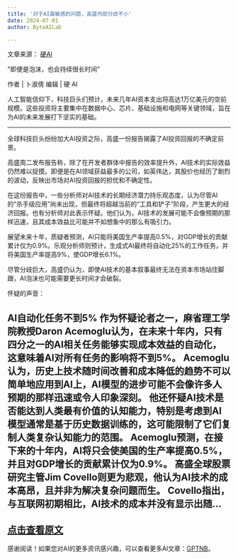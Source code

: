 ```yaml
---
title: '对于AI最敏感的问题，高盛内部分歧不小'
date: 2024-07-01
author: ByteAILab

---
```


文章来源： [硬AI](https://mp.weixin.qq.com/s/ICWNkE0ifVEnsKz3x1fFNQ)

"即便是泡沫，也会持续很长时间"

作者 | 卜淑倩
编辑 | 硬 AI

人工智能信仰下，科技巨头们预计，未来几年AI资本支出将高达1万亿美元的空前规模。这些投资将主要集中在数据中心、芯片、基础设施和电网等关键领域，旨在为AI的未来发展打下坚实的基础。

---


全球科技巨头纷纷加大AI投资之际，高盛一份报告揭露了AI投资回报的不确定前景。

高盛周二发布报告称，除了在开发者群体中报告的效率提升外，AI技术的实际效益仍然难以捉摸。即便是在AI领域获益最多的公司，如英伟达，其股价也经历了剧烈的波动，反映出市场对AI投资回报的担忧和不确定性。

在这份报告中，一些分析师对AI技术的长期经济潜力持乐观态度，认为尽管AI的“杀手级应用”尚未出现，但最终将超越当前的“工具和铲子”阶段，产生更大的经济回报。也有分析师对此表示怀疑。他们认为，AI技术的发展可能不会像预期的那样迅速，且其成本效益比可能并不如想象中的那么有吸引力。

展望未来十年，质疑者预测，AI只能将美国生产率提高0.5%，对GDP增长的贡献累计仅为0.9%。乐观分析师则预计，生成式AI最终将自动化25%的工作任务，并将美国生产率提高9%，使GDP增长6.1%。

尽管分歧巨大，高盛仍认为，即使AI技术的基本叙事最终无法在资本市场站住脚跟，AI泡沫也可能需要更长时间才会破裂。

怀疑的声音：

AI自动化任务不到5%
作为怀疑论者之一，麻省理工学院教授Daron Acemoglu认为，在未来十年内，只有四分之一的AI相关任务能够实现成本效益的自动化，这意味着AI对所有任务的影响将不到5%。
Acemoglu认为，历史上技术随时间改善和成本降低的趋势不可以简单地应用到AI上，AI模型的进步可能不会像许多人预期的那样迅速或令人印象深刻。
他还怀疑AI技术是否能达到人类最有价值的认知能力，特别是考虑到AI模型通常是基于历史数据训练的，这可能限制了它们复制人类复杂认知能力的范围。
Acemoglu预测，在接下来的十年内，AI将只会使美国的生产率提高0.5%，并且对GDP增长的贡献累计仅为0.9%。
高盛全球股票研究主管Jim Covello则更为悲观，他认为AI技术的成本高昂，且并非为解决复杂问题而生。
Covello指出，与互联网初期相比，AI技术的成本并没有显示出随...
---

[点击查看原文](https://www.aixinzhijie.com/article/6846168)
---
感谢阅读！如果您对AI的更多资讯感兴趣，可以查看更多AI文章：[GPTNB](https://gptnb.com)。